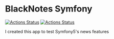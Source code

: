# BlackNotes Symfony
[![Actions Status](https://github.com/bbarhoum/black-notes-symfony/workflows/PHP%20Tests/badge.svg)](https://github.com/bbarhoum/black-notes-symfony/actions)
[![Actions Status](https://github.com/bbarhoum/black-notes-symfony/workflows/PHP%20CS%20Fixer/badge.svg)](https://github.com/bbarhoum/black-notes-symfony/actions)

I created this app to test Symfony5's news features

